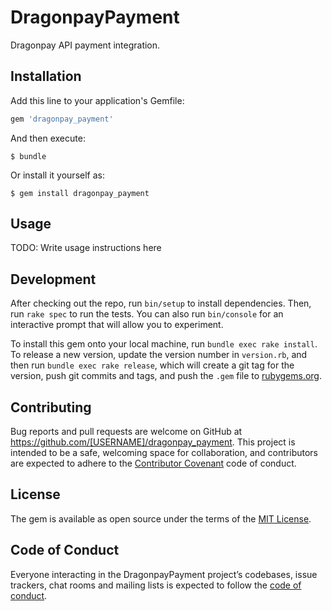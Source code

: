# DragonpayPayment

Dragonpay API payment integration.

## Installation

Add this line to your application's Gemfile:

```ruby
gem 'dragonpay_payment'
```

And then execute:

    $ bundle

Or install it yourself as:

    $ gem install dragonpay_payment

## Usage

TODO: Write usage instructions here

## Development

After checking out the repo, run `bin/setup` to install dependencies. Then, run `rake spec` to run the tests. You can also run `bin/console` for an interactive prompt that will allow you to experiment.

To install this gem onto your local machine, run `bundle exec rake install`. To release a new version, update the version number in `version.rb`, and then run `bundle exec rake release`, which will create a git tag for the version, push git commits and tags, and push the `.gem` file to [rubygems.org](https://rubygems.org).

## Contributing

Bug reports and pull requests are welcome on GitHub at https://github.com/[USERNAME]/dragonpay_payment. This project is intended to be a safe, welcoming space for collaboration, and contributors are expected to adhere to the [Contributor Covenant](http://contributor-covenant.org) code of conduct.

## License

The gem is available as open source under the terms of the [MIT License](http://opensource.org/licenses/MIT).

## Code of Conduct

Everyone interacting in the DragonpayPayment project’s codebases, issue trackers, chat rooms and mailing lists is expected to follow the [code of conduct](https://github.com/[USERNAME]/dragonpay_payment/blob/master/CODE_OF_CONDUCT.md).
